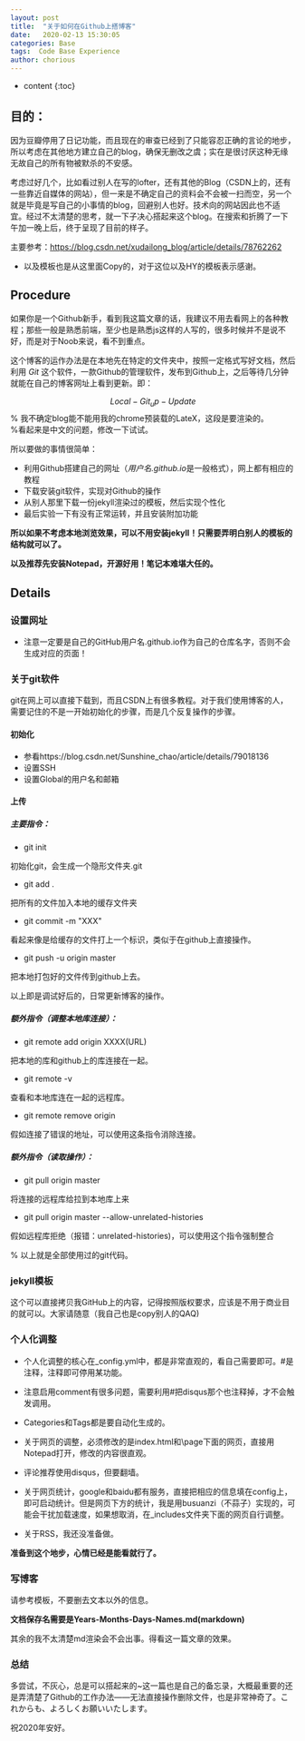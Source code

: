 ```yaml
---
layout: post
title:  "关于如何在Github上搭博客"
date:   2020-02-13 15:30:05
categories: Base
tags:  Code Base Experience
author: chorious
---
```


* content
{:toc}
 

## 目的：

因为豆瓣停用了日记功能，而且现在的审查已经到了只能容忍正确的言论的地步，所以考虑在其他地方建立自己的blog，确保无删改之虞；实在是很讨厌这种无缘无故自己的所有物被默杀的不安感。

<!-- more -->

考虑过好几个，比如看过别人在写的lofter，还有其他的Blog（CSDN上的，还有一些靠近自媒体的网站），但一来是不确定自己的资料会不会被一扫而空，另一个就是毕竟是写自己的小事情的blog，回避别人也好。技术向的网站因此也不适宜。经过不太清楚的思考，就一下子决心搭起来这个blog。在搜索和折腾了一下午加一晚上后，终于呈现了目前的样子。

主要参考：https://blog.csdn.net/xudailong_blog/article/details/78762262
* 以及模板也是从这里面Copy的，对于这位以及HY的模板表示感谢。

## Procedure

如果你是一个Github新手，看到我这篇文章的话，我建议不用去看网上的各种教程；那些一般是熟悉前端，至少也是熟悉js这样的人写的，很多时候并不是说不好，而是对于Noob来说，看不到重点。

这个博客的运作办法是在本地先在特定的文件夹中，按照一定格式写好文档，然后利用 *Git* 这个软件，一款Github的管理软件，发布到Github上，之后等待几分钟就能在自己的博客网址上看到更新。即：

$$Local-Git_up-Update$$
% 我不确定blog能不能用我的chrome预装载的LateX，这段是要渲染的。<br>
%看起来是中文的问题，修改一下试试。

所以要做的事情很简单：

* 利用Github搭建自己的网址（*用户名.github.io*是一般格式），网上都有相应的教程
* 下载安装git软件，实现对Github的操作
* 从别人那里下载一份jekyll渲染过的模板，然后实现个性化
* 最后实验一下有没有正常运转，并且安装附加功能

**所以如果不考虑本地浏览效果，可以不用安装jekyll！只需要弄明白别人的模板的结构就可以了。**

**以及推荐先安装Notepad，开源好用！笔记本难堪大任的。**

## Details

### 设置网址
* 注意一定要是自己的GitHub用户名.github.io作为自己的仓库名字，否则不会生成对应的页面！

### 关于git软件

git在网上可以直接下载到，而且CSDN上有很多教程。对于我们使用博客的人，需要记住的不是一开始初始化的步骤，而是几个反复操作的步骤。

#### 初始化
* 参看https://blog.csdn.net/Sunshine_chao/article/details/79018136
* 设置SSH
* 设置Global的用户名和邮箱

#### 上传
##### 主要指令：
* git init 

初始化git，会生成一个隐形文件夹.git
* git add .

把所有的文件加入本地的缓存文件夹
* git commit -m "XXX"

看起来像是给缓存的文件打上一个标识，类似于在github上直接操作。
* git push -u origin master

把本地打包好的文件传到github上去。

以上即是调试好后的，日常更新博客的操作。



##### 额外指令（调整本地库连接）：

* git remote add origin XXXX(URL)

把本地的库和github上的库连接在一起。
* git remote -v

查看和本地库连在一起的远程库。
* git remote remove origin

假如连接了错误的地址，可以使用这条指令消除连接。

##### 额外指令（读取操作）：
* git pull origin master 

将连接的远程库给拉到本地库上来
* git pull origin master --allow-unrelated-histories

假如远程库拒绝（报错：unrelated-histories)，可以使用这个指令强制整合

% 以上就是全部使用过的git代码。

### jekyll模板
这个可以直接拷贝我GitHub上的内容，记得按照版权要求，应该是不用于商业目的就可以。大家请随意（我自己也是copy别人的QAQ)

### 个人化调整
* 个人化调整的核心在_config.yml中，都是非常直观的，看自己需要即可。\#是注释，注释即可停用某功能。


* 注意启用comment有很多问题，需要利用\#把disqus那个也注释掉，才不会触发调用。

* Categories和Tags都是要自动化生成的。

* 关于网页的调整，必须修改的是index.html和\page下面的网页，直接用Notepad打开，修改的内容很直观。


* 评论推荐使用disqus，但要翻墙。


* 关于网页统计，google和baidu都有服务，直接把相应的信息填在config上，即可启动统计。但是网页下方的统计，我是用busuanzi（不蒜子）实现的，可能会干扰加载速度，如果想取消，在\_includes文件夹下面的网页自行调整。


* 关于RSS，我还没准备做。


**准备到这个地步，心情已经是能看就行了。**

### 写博客

请参考模板，不要删去文本以外的信息。

**文档保存名需要是Years-Months-Days-Names.md(markdown)**

其余的我不太清楚md渲染会不会出事。得看这一篇文章的效果。

### 总结

多尝试，不灰心，总是可以搭起来的~这一篇也是自己的备忘录，大概最重要的还是弄清楚了Github的工作办法——无法直接操作删除文件，也是非常神奇了。これからも、よろしくお願いいたします。

祝2020年安好。